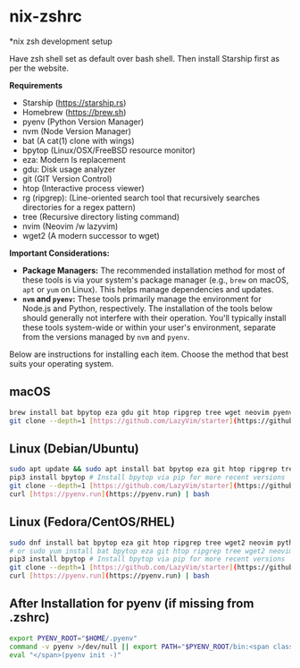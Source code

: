 # nix-zshrc
*nix zsh development setup

Have zsh shell set as default over bash shell. Then install Starship first as per the website.

**Requirements**
- Starship (https://starship.rs)
- Homebrew (https://brew.sh)
- pyenv (Python Version Manager)
- nvm (Node Version Manager)
- bat (A cat(1) clone with wings)
- bpytop (Linux/OSX/FreeBSD resource monitor)
- eza: Modern ls replacement
- gdu: Disk usage analyzer
- git (GIT Version Control)
- htop (Interactive process viewer)
- rg (ripgrep): (Line-oriented search tool that recursively searches directories for a regex pattern)
- tree (Recursive directory listing command)
- nvim (Neovim /w lazyvim)
- wget2 (A modern successor to wget)

**Important Considerations:**

* **Package Managers:** The recommended installation method for most of these tools is via your system's package manager (e.g., `brew` on macOS, `apt` or `yum` on Linux). This helps manage dependencies and updates.
* **`nvm` and `pyenv`:** These tools primarily manage the environment for Node.js and Python, respectively. The installation of the tools below should generally not interfere with their operation. You'll typically install these tools system-wide or within your user's environment, separate from the versions managed by `nvm` and `pyenv`.

Below are instructions for installing each item. Choose the method that best suits your operating system.

## macOS
```bash
brew install bat bpytop eza gdu git htop ripgrep tree wget neovim pyenv
git clone --depth=1 [https://github.com/LazyVim/starter](https://github.com/LazyVim/starter) ~/.config/nvim && sh ~/.config/nvim/install.sh
```

## Linux (Debian/Ubuntu)
```bash
sudo apt update && sudo apt install bat bpytop eza git htop ripgrep tree wget2 neovim python3-pip -y
pip3 install bpytop # Install bpytop via pip for more recent versions
git clone --depth=1 [https://github.com/LazyVim/starter](https://github.com/LazyVim/starter) ~/.config/nvim && sh ~/.config/nvim/install.sh
curl [https://pyenv.run](https://pyenv.run) | bash
```

## Linux (Fedora/CentOS/RHEL)
```bash
sudo dnf install bat bpytop eza git htop ripgrep tree wget2 neovim python3-pip -y
# or sudo yum install bat bpytop eza git htop ripgrep tree wget2 neovim python3-pip -y
pip3 install bpytop # Install bpytop via pip for more recent versions
git clone --depth=1 [https://github.com/LazyVim/starter](https://github.com/LazyVim/starter) ~/.config/nvim && sh ~/.config/nvim/install.sh
curl [https://pyenv.run](https://pyenv.run) | bash
```

## After Installation for pyenv (if missing from .zshrc)
```bash
export PYENV_ROOT="$HOME/.pyenv"
command -v pyenv >/dev/null || export PATH="$PYENV_ROOT/bin:<span class="math-inline">PATH"
eval "</span>(pyenv init -)"
```
